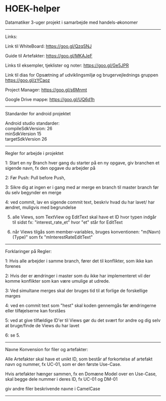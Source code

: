# HOEK-helper
Datamatiker 3-uger projekt i samarbejde med handels-økonomer



------------------------------------------------------------------------------------------------------------------



Links:

Link til WhiteBoard:
https://goo.gl/QzqSNJ

Guide til Artefakter: 
https://goo.gl/MKAJeF

Links til eksempler, tjeklister og noter:
https://goo.gl/Ge5JPR

Link til dias for Opsætning af udviklingsmiljø og brugervejlednings gruppen
https://goo.gl/zYCaoz

Project Manager:
https://goo.gl/s6Mnmt

Google Drive mappe:
https://goo.gl/UQ6d1h


-----------------------------------------------------------------------------------------------------------------



Standarder for android projektet

Android studio standarder: <br>
compileSdkVersion: 26 <br>
minSdkVersion 15 <br>
targetSdkVersion 26 <br>



----------------------------------------------------------------------------------------------------------------------


Regler for arbejde i projektet

1: Start en ny Branch hver gang du starter på en ny opgave, giv branchen et sigende navn, fx den opgave du arbejder på

2: Før Push:  Pull before Push,

3: Sikre dig at ingen er i gang med ar merge en branch til master branch før du selv begynder en merge

4: ved commit, lav en sigende commit text, beskriv hvad du har lavet/ har ændret, muligvis med begrundelse <br>

5. alle Views, som TextView og EditText skal have et ID hvor typen indgår til sidst fx: "interest_rate_et" hvor "et" står for EditText<br>

6. når Views tilgås som member-variables, bruges konventionen: "m(Navn)(Type)" som fx "mInterestRateEditText"

---------------------------------------------------------


Forklaringer på Regler:

1: Hvis alle arbejder i samme branch, fører det til konflikter, som ikke kan forenes

2: Hvis der er ændringer i master som du ikke har implementeret vil der komme konflikter som kan være umulige at udrede.

3: Ved simultane merges skal der bruges tid til at forlige de forskellige marges

4: ved en commit text som "hest" skal koden gennemgås før ændringerne eller tilføjelserne kan forståes

5: ved at give tilfældige ID'er til Views gør du det svært for andre og dig selv at bruge/finde de Views du har lavet

6: se 5.

-----------------------------------------------------------------------------------------------------------------------


Navne Konvension for filer og artefakter:

Alle Artefakter skal have et unikt ID, som består af forkortelse af artefakt navn og nummer, fx UC-01, som er den første Use-Case.

Hvis artefakter hænger sammen, fx en Domæne Model over en Use-Case, skal begge dele nummer i deres ID, fx UC-01 og DM-01

giv andre filer beskrivende navne i CamelCase


-------------------------------------------------------------------------------------------------------------------------------
